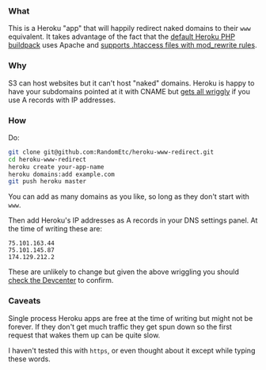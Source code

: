 ### What

This is a Heroku "app" that will happily redirect naked domains to their `www` equivalent. It takes advantage of the fact that the [default Heroku PHP buildpack](https://github.com/heroku/heroku-buildpack-php) uses Apache and [supports .htaccess files with mod_rewrite rules](http://kennethreitz.com/static-sites-on-heroku-cedar.html).

### Why

S3 can host websites but it can't host "naked" domains. Heroku is happy to have your subdomains pointed at it with CNAME but [gets all wriggly](https://devcenter.heroku.com/articles/avoiding-naked-domains-dns-arecords) if you use A records with IP addresses.

### How

Do:

```bash
git clone git@github.com:RandomEtc/heroku-www-redirect.git
cd heroku-www-redirect
heroku create your-app-name
heroku domains:add example.com
git push heroku master
```

You can add as many domains as you like, so long as they don't start with `www`.

Then add Heroku's IP addresses as A records in your DNS settings panel. At the time of writing these are:

```
75.101.163.44
75.101.145.87
174.129.212.2
```

These are unlikely to change but given the above wriggling you should [check the Devcenter](https://devcenter.heroku.com/articles/custom-domains#naked-domains-mydomaincom) to confirm.

### Caveats

Single process Heroku apps are free at the time of writing but might not be forever. If they don't get much traffic they get spun down so the first request that wakes them up can be quite slow.

I haven't tested this with `https`, or even thought about it except while typing these words.


